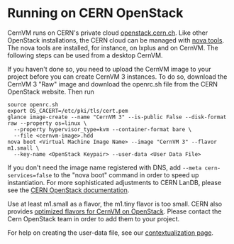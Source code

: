 # Running on CERN OpenStack

CernVM runs on CERN's private cloud [openstack.cern.ch](https://openstack.cern.ch/).  Like other OpenStack installations, the CERN cloud can be managed with [nova tools](http://information-technology.web.cern.ch/book/cern-private-cloud-user-guide/command-line-tools/openstack-tools). The nova tools are installed, for instance, on lxplus and on CernVM. The following steps can be used from a desktop CernVM.

If you haven't done so, you need to upload the CernVM image to your project before you can create CernVM 3 instances. To do so, download the CernVM 3 "Raw" image and download the openrc.sh file from the CERN OpenStack website. Then run

    source openrc.sh
    export OS_CACERT=/etc/pki/tls/cert.pem
    glance image-create --name "CernVM 3" --is-public False --disk-format raw --property os=linux \
      --property hypervisor_type=kvm --container-format bare \
      --file <cernvm-image>.hdd
    nova boot <Virtual Machine Image Name> --image "CernVM 3" --flavor m1.small \
      --key-name <OpenStack Keypair> --user-data <User Data File>

If you don't need the image name registered with DNS, add `--meta cern-services=false` to the "nova boot" command in order to speed up instantiation. For more sophisticated adjustments to CERN LanDB, please see the [CERN OpenStack documentation](http://information-technology.web.cern.ch/book/cern-private-cloud-user-guide/command-line-tools/openstack-tools#fastervm).

Use at least m1.small as a flavor, the m1.tiny flavor is too small. CERN also provides [optimized flavors for CernVM on OpenStack](https://information-technology.web.cern.ch/book/cern-cloud-infrastructure-user-guide/advanced-topics/flavors). Please contact the Cern OpenStack team in order to add them to your project.

For help on creating the user-data file, see our [contextualization page](http://cernvm.cern.ch/portal/contextualisation).
